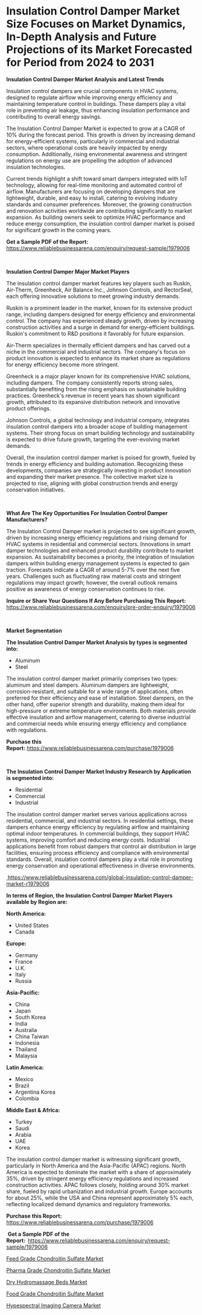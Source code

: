 <p><h1>Insulation Control Damper Market Size Focuses on Market Dynamics, In-Depth Analysis and Future Projections of its Market Forecasted for Period from 2024 to 2031</h1></p><p><strong>Insulation Control Damper Market Analysis and Latest Trends</strong></p>
<p><p>Insulation control dampers are crucial components in HVAC systems, designed to regulate airflow while improving energy efficiency and maintaining temperature control in buildings. These dampers play a vital role in preventing air leakage, thus enhancing insulation performance and contributing to overall energy savings.</p><p>The Insulation Control Damper Market is expected to grow at a CAGR of 10% during the forecast period. This growth is driven by increasing demand for energy-efficient systems, particularly in commercial and industrial sectors, where operational costs are heavily impacted by energy consumption. Additionally, rising environmental awareness and stringent regulations on energy use are propelling the adoption of advanced insulation technologies.</p><p>Current trends highlight a shift toward smart dampers integrated with IoT technology, allowing for real-time monitoring and automated control of airflow. Manufacturers are focusing on developing dampers that are lightweight, durable, and easy to install, catering to evolving industry standards and consumer preferences. Moreover, the growing construction and renovation activities worldwide are contributing significantly to market expansion. As building owners seek to optimize HVAC performance and reduce energy consumption, the insulation control damper market is poised for significant growth in the coming years.</p></p>
<p><strong>Get a Sample PDF of the Report:&nbsp;</strong> <a href="https://www.reliablebusinessarena.com/enquiry/request-sample/1979006?utm_campaign=1726&utm_medium=2&utm_source=Github&utm_content=ia&utm_term=25102024&utm_id=insulation-control-damper">https://www.reliablebusinessarena.com/enquiry/request-sample/1979006</a></p>
<p>&nbsp;</p>
<p><strong>Insulation Control Damper Major Market Players</strong></p>
<p><p>The insulation control damper market features key players such as Ruskin, Air-Therm, Greenheck, Air Balance Inc., Johnson Controls, and RectorSeal, each offering innovative solutions to meet growing industry demands. </p><p>Ruskin is a prominent leader in the market, known for its extensive product range, including dampers designed for energy efficiency and environmental control. The company has experienced steady growth, driven by increasing construction activities and a surge in demand for energy-efficient buildings. Ruskin's commitment to R&D positions it favorably for future expansion.</p><p>Air-Therm specializes in thermally efficient dampers and has carved out a niche in the commercial and industrial sectors. The company's focus on product innovation is expected to enhance its market share as regulations for energy efficiency become more stringent.</p><p>Greenheck is a major player known for its comprehensive HVAC solutions, including dampers. The company consistently reports strong sales, substantially benefiting from the rising emphasis on sustainable building practices. Greenheck's revenue in recent years has shown significant growth, attributed to its expansive distribution network and innovative product offerings.</p><p>Johnson Controls, a global technology and industrial company, integrates insulation control dampers into a broader scope of building management systems. Their strong focus on smart building technology and sustainability is expected to drive future growth, targeting the ever-evolving market demands.</p><p>Overall, the insulation control damper market is poised for growth, fueled by trends in energy efficiency and building automation. Recognizing these developments, companies are strategically investing in product innovation and expanding their market presence. The collective market size is projected to rise, aligning with global construction trends and energy conservation initiatives.</p></p>
<p>&nbsp;</p>
<p><strong>What Are The Key Opportunities For Insulation Control Damper Manufacturers?</strong></p>
<p><p>The Insulation Control Damper market is projected to see significant growth, driven by increasing energy efficiency regulations and rising demand for HVAC systems in residential and commercial sectors. Innovations in smart damper technologies and enhanced product durability contribute to market expansion. As sustainability becomes a priority, the integration of insulation dampers within building energy management systems is expected to gain traction. Forecasts indicate a CAGR of around 5-7% over the next five years. Challenges such as fluctuating raw material costs and stringent regulations may impact growth; however, the overall outlook remains positive as awareness of energy conservation continues to rise.</p></p>
<p><strong>Inquire or Share Your Questions If Any Before Purchasing This Report:</strong> <a href="https://www.reliablebusinessarena.com/enquiry/pre-order-enquiry/1979006?utm_campaign=1726&utm_medium=2&utm_source=Github&utm_content=ia&utm_term=25102024&utm_id=insulation-control-damper">https://www.reliablebusinessarena.com/enquiry/pre-order-enquiry/1979006</a></p>
<p>&nbsp;</p>
<p><strong>Market Segmentation</strong></p>
<p><strong>The Insulation Control Damper Market Analysis by types is segmented into:</strong></p>
<p><ul><li>Aluminum</li><li>Steel</li></ul></p>
<p><p>The insulation control damper market primarily comprises two types: aluminum and steel dampers. Aluminum dampers are lightweight, corrosion-resistant, and suitable for a wide range of applications, often preferred for their efficiency and ease of installation. Steel dampers, on the other hand, offer superior strength and durability, making them ideal for high-pressure or extreme temperature environments. Both materials provide effective insulation and airflow management, catering to diverse industrial and commercial needs while ensuring energy efficiency and compliance with regulations.</p></p>
<p><strong>Purchase this Report:&nbsp;</strong><a href="https://www.reliablebusinessarena.com/purchase/1979006?utm_campaign=1726&utm_medium=2&utm_source=Github&utm_content=ia&utm_term=25102024&utm_id=insulation-control-damper">https://www.reliablebusinessarena.com/purchase/1979006</a></p>
<p>&nbsp;</p>
<p><strong>The Insulation Control Damper Market Industry Research by Application is segmented into:</strong></p>
<p><ul><li>Residential</li><li>Commercial</li><li>Industrial</li></ul></p>
<p><p>The insulation control damper market serves various applications across residential, commercial, and industrial sectors. In residential settings, these dampers enhance energy efficiency by regulating airflow and maintaining optimal indoor temperatures. In commercial buildings, they support HVAC systems, improving comfort and reducing energy costs. Industrial applications benefit from robust dampers that control air distribution in large facilities, ensuring process efficiency and compliance with environmental standards. Overall, insulation control dampers play a vital role in promoting energy conservation and operational effectiveness in diverse environments.</p></p>
<p><a href="https://www.reliablebusinessarena.com/global-insulation-control-damper-market-r1979006?utm_campaign=1726&utm_medium=2&utm_source=Github&utm_content=ia&utm_term=25102024&utm_id=insulation-control-damper">&nbsp;https://www.reliablebusinessarena.com/global-insulation-control-damper-market-r1979006</a></p>
<p><strong>In terms of Region, the Insulation Control Damper Market Players available by Region are:</strong></p>
<p>
    <p> <strong> North America: </strong>
        <ul>
            <li>United States</li>
            <li>Canada</li>
        </ul>
        </p> 
    <p> <strong> Europe: </strong>
        <ul>
            <li>Germany</li>
            <li>France</li>
            <li>U.K.</li>
            <li>Italy</li>
            <li>Russia</li>
        </ul>
        </p> 
    <p> <strong> Asia-Pacific: </strong>
        <ul>
            <li>China</li>
            <li>Japan</li>
            <li>South Korea</li>
            <li>India</li>
            <li>Australia</li>
            <li>China Taiwan</li>
            <li>Indonesia</li>
            <li>Thailand</li>
            <li>Malaysia</li>
        </ul>
        </p> 
    <p> <strong> Latin America: </strong>
        <ul>
            <li>Mexico</li>
            <li>Brazil</li>
            <li>Argentina Korea</li>
            <li>Colombia</li>
        </ul>
        </p> 
    <p> <strong> Middle East & Africa: </strong>
        <ul>
            <li>Turkey</li>
            <li>Saudi</li>
            <li>Arabia</li>
            <li>UAE</li>
            <li>Korea</li>
        </ul>
    </p>
    </p>
<p><p>The insulation control damper market is witnessing significant growth, particularly in North America and the Asia-Pacific (APAC) regions. North America is expected to dominate the market with a share of approximately 35%, driven by stringent energy efficiency regulations and increased construction activities. APAC follows closely, holding around 30% market share, fueled by rapid urbanization and industrial growth. Europe accounts for about 25%, while the USA and China represent approximately 5% each, reflecting localized demand dynamics and regulatory frameworks.</p></p>
<p><strong>Purchase this Report: </strong><a href="https://www.reliablebusinessarena.com/purchase/1979006?utm_campaign=1726&utm_medium=2&utm_source=Github&utm_content=ia&utm_term=25102024&utm_id=insulation-control-damper">https://www.reliablebusinessarena.com/purchase/1979006</a></p>
<p>&nbsp;<strong>Get a Sample PDF of the Report:&nbsp;&nbsp;</strong><a href="https://www.reliablebusinessarena.com/enquiry/request-sample/1979006?utm_campaign=1726&utm_medium=2&utm_source=Github&utm_content=ia&utm_term=25102024&utm_id=insulation-control-damper">https://www.reliablebusinessarena.com/enquiry/request-sample/1979006</a></p>
<p><strong></strong></p>
<p><p><a href="https://www.linkedin.com/pulse/future-ready-strategic-insights-global-feed-grade-chondroitin-bzkmc?utm_campaign=1726&utm_medium=2&utm_source=Github&utm_content=ia&utm_term=25102024&utm_id=insulation-control-damper">Feed Grade Chondroitin Sulfate Market</a></p><p><a href="https://www.linkedin.com/pulse/analyzing-global-pharma-grade-chondroitin-sulfate-market-growth-qberc?utm_campaign=1726&utm_medium=2&utm_source=Github&utm_content=ia&utm_term=25102024&utm_id=insulation-control-damper">Pharma Grade Chondroitin Sulfate Market</a></p><p><a href="https://www.linkedin.com/pulse/dry-hydromassage-beds-market-size-share-growth-analysis-type-uklkf?utm_campaign=1726&utm_medium=2&utm_source=Github&utm_content=ia&utm_term=25102024&utm_id=insulation-control-damper">Dry Hydromassage Beds Market</a></p><p><a href="https://www.linkedin.com/pulse/food-grade-chondroitin-sulfate-market2024-2031-industry-insights-uvrvc?utm_campaign=1726&utm_medium=2&utm_source=Github&utm_content=ia&utm_term=25102024&utm_id=insulation-control-damper">Food Grade Chondroitin Sulfate Market</a></p><p><a href="https://github.com/abbislposival/Market-Research-Report-List-1/blob/main/hypespectral-imaging-camera-market.md?utm_campaign=1726&utm_medium=2&utm_source=Github&utm_content=ia&utm_term=25102024&utm_id=insulation-control-damper">Hypespectral Imaging Camera Market</a></p></p>